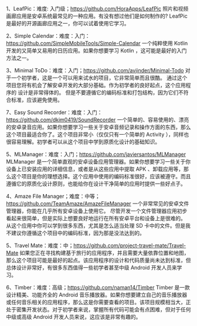 1、LeafPic：难度: 入门级；https://github.com/HoraApps/LeafPic
  照片和视频画廊应用是安卓系统最常见的一种应用。有没有想过他们是如何制作的? LeafPic 是最好的开源画廊应用之一，你可以试着使用它学习。

2、Simple Calendar：难度：入门：https://github.com/SimpleMobileTools/Simple-Calendar
  一个纯粹使用 Kotlin 开发的又简单又易用的日历应用。如果你想要学习 Kotlin ，这可能是最好的入门方法之一。    

3、Minimal ToDo：难度：入门；https://github.com/avjinder/Minimal-Todo
  对于一个初学者，这是一个可以用来试水的项目，它非常简单而且很酷。 通过这个项目您将有机会了解安卓开发的大部分基础。作为初学者的良好起点，这个应用程序的 设计是非常得体的。 但是不要遵循它的编码标准和打包结构，因为它们不符合标准，应该避免使用。

7、Easy Sound Recorder：难度：入门：https://github.com/dkim0419/SoundRecorder
  一个简单的、容易使用的、漂亮的安卓录音应用。如果你想要学习一些关于安卓音频记录和操作方面的东西，那么这个项目最适合你了。这个项目非常小（仅仅只有一个简单的 Activity ），同样也很容易理解。初学者可以从这个项目中学到原质化设计的基础知识。

5、MLManager：难度：入门；https://github.com/javiersantos/MLManager
  MLManager 是一个简单直观的安卓设备应用管理器。如果你想要学习一些关于你设备上已安装应用的详细信息，或者是从这些应用中提取 APK 、卸载应用等，那么这个项目是你的理想选择。这个应用中使用的编码标准很好，应该被遵守。而且遵循它的原质化设计原则，也能给你在设计干净简单的应用时提供一些好点子。

4、Amaze File Manager；难度：中等；https://github.com/TeamAmaze/AmazeFileManager
  一个非常常见的安卓文件管理器，你能在几乎所有安卓设备上使用它。
  尽管开发一个文件管理器应用初步看起来很简单，但是实际上想要良好地运行在所有安卓平台和设备上是很难的。
  从这个应用中你可以学到很多东西，尤其是怎么适当处理 SD 卡中的文件。但是我不建议你遵循这个项目中的编码标准，因为那是没法达到的。

5、Travel Mate：难度：中；https://github.com/project-travel-mate/Travel-Mate
  如果您正在寻找构建基于旅行的应用程序，并且需要大量依靠位置和地图，那么这个项目可能是最好的起点。该应用程序的设计和代码质量尚未达到标准，但总体设计非常好，有很多东西值得一些初学者甚至中级 Android 开发人员来学习。

6、Timber：难度：高级；https://github.com/naman14/Timber
  Timber 是一款设计精美、功能齐全的 Android 音乐播放器。如果你想要建立自己的音乐播放器或任何音乐相关的应用程序，那么这是你需要查看的项目。该项目规模相当大，正处于密集开发状态。对于初学者来说，掌握所有代码可能会有点困难，但对于任何中级或高级 Android 开发人员来说，这应该是非常有趣的。
  
